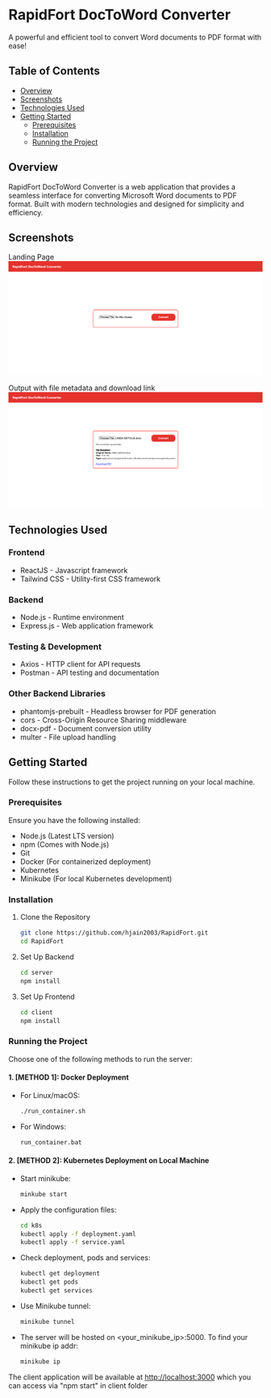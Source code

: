 # RapidFort DocToWord Converter

A powerful and efficient tool to convert Word documents to PDF format with ease!

## Table of Contents

- [Overview](#overview)
- [Screenshots](#screenshots)
- [Technologies Used](#technologies-used)
- [Getting Started](#getting-started)
  - [Prerequisites](#prerequisites)
  - [Installation](#installation)
  - [Running the Project](#running-the-project)

## Overview

RapidFort DocToWord Converter is a web application that provides a seamless interface for converting Microsoft Word documents to PDF format. Built with modern technologies and designed for simplicity and efficiency.

## Screenshots

Landing Page
![Application Interface](assets/screenshots/choosefile.png)

Output with file metadata and download link
![Application Interface](assets/screenshots/output.png)

## Technologies Used

### Frontend
- ReactJS - Javascript framework
- Tailwind CSS - Utility-first CSS framework

### Backend
- Node.js - Runtime environment
- Express.js - Web application framework

### Testing & Development
- Axios - HTTP client for API requests
- Postman - API testing and documentation

### Other Backend Libraries
- phantomjs-prebuilt - Headless browser for PDF generation
- cors - Cross-Origin Resource Sharing middleware
- docx-pdf - Document conversion utility
- multer - File upload handling

## Getting Started

Follow these instructions to get the project running on your local machine.

### Prerequisites

Ensure you have the following installed:
- Node.js (Latest LTS version)
- npm (Comes with Node.js)
- Git
- Docker (For containerized deployment)
- Kubernetes
- Minikube (For local Kubernetes development)

### Installation

1. Clone the Repository
   ```bash
   git clone https://github.com/hjain2003/RapidFort.git
   cd RapidFort
   ```

2. Set Up Backend
   ```bash
   cd server
   npm install
   ```

3. Set Up Frontend
   ```bash
   cd client
   npm install
   ```

### Running the Project

Choose one of the following methods to run the server:

#### 1. [METHOD 1]: Docker Deployment

- For Linux/macOS:
  ```bash
  ./run_container.sh
  ```
- For Windows:
  ```bash
  run_container.bat
  ```

#### 2. [METHOD 2]: Kubernetes Deployment on Local Machine
- Start minikube:
    ```bash
    minkube start
    ```
- Apply the configuration files:
    ```bash
    cd k8s
    kubectl apply -f deployment.yaml
    kubectl apply -f service.yaml
    ```
- Check deployment, pods and services:
    ```bash
    kubectl get deployment
    kubectl get pods
    kubectl get services
    ```
- Use Minikube tunnel:
    ```bash
    minikube tunnel
    ```
- The server will be hosted on <your_minikube_ip>:5000. To find your minikube ip addr:
    ```bash
    minikube ip
    ```

The client application will be available at [http://localhost:3000](http://localhost:3000) which you can access via "npm start" in client folder

